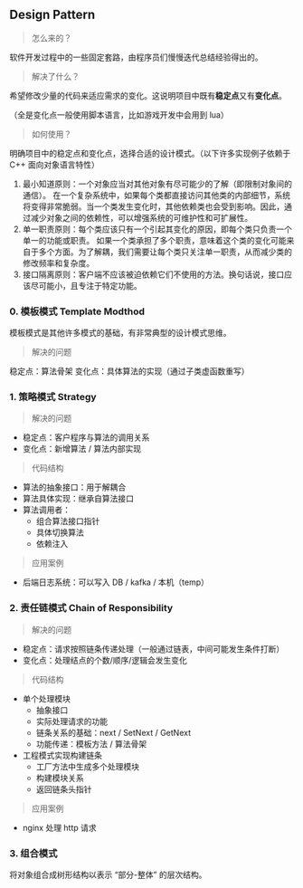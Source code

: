 
## Design Pattern

> 怎么来的？

软件开发过程中的一些固定套路，由程序员们慢慢迭代总结经验得出的。

> 解决了什么？

希望修改少量的代码来适应需求的变化。这说明项目中既有**稳定点**又有**变化点**。

（全是变化点一般使用脚本语言，比如游戏开发中会用到 lua）

> 如何使用？

明确项目中的稳定点和变化点，选择合适的设计模式。（以下许多实现例子依赖于 C++ 面向对象语言特性）

1. 最小知道原则：一个对象应当对其他对象有尽可能少的了解（即限制对象间的通信）。
  在一个复杂系统中，如果每个类都直接访问其他类的内部细节，系统将变得非常脆弱。当一个类发生变化时，其他依赖类也会受到影响。因此，通过减少对象之间的依赖性，可以增强系统的可维护性和可扩展性。
1. 单一职责原则：每个类应该只有一个引起其变化的原因，即每个类只负责一个单一的功能或职责。
   如果一个类承担了多个职责，意味着这个类的变化可能来自于多个方面。为了解耦，我们需要让每个类只关注单一职责，从而减少类的修改频率和复杂度。
2. 接口隔离原则：客户端不应该被迫依赖它们不使用的方法。换句话说，接口应该尽可能小，且专注于特定功能。

### 0. 模板模式 Template Modthod

模板模式是其他许多模式的基础，有非常典型的设计模式思维。

> 解决的问题

稳定点：算法骨架
变化点：具体算法的实现（通过子类虚函数重写）

### 1. 策略模式 Strategy

> 解决的问题

- 稳定点：客户程序与算法的调用关系
- 变化点：新增算法 / 算法内部实现

> 代码结构

- 算法的抽象接口：用于解耦合
- 算法具体实现：继承自算法接口
- 算法调用者：
  - 组合算法接口指针
  - 具体切换算法
  - 依赖注入

> 应用案例

- 后端日志系统：可以写入 DB / kafka / 本机（temp）

### 2. 责任链模式 Chain of Responsibility

> 解决的问题

- 稳定点：请求按照链条传递处理（一般通过链表，中间可能发生条件打断）
- 变化点：处理结点的个数/顺序/逻辑会发生变化

> 代码结构

- 单个处理模块
  - 抽象接口
  - 实际处理请求的功能
  - 链条关系的基础：next / SetNext / GetNext
  - 功能传递：模板方法 / 算法骨架
- 工程模式实现构建链条
  - 工厂方法中生成多个处理模块
  - 构建模块关系
  - 返回链条头指针

> 应用案例

- nginx 处理 http 请求

### 3. 组合模式

将对象组合成树形结构以表示 “部分-整体” 的层次结构。
